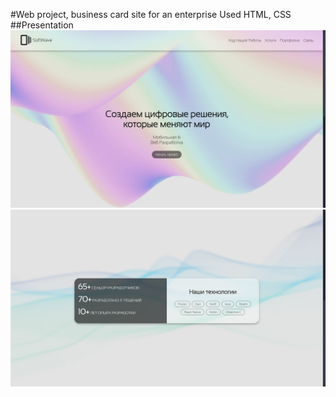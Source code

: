 #Web project, business card site for an enterprise 
Used HTML, CSS
##Presentation
![alt text](assets/screenshotsREADME/screenshot1.png)
![alt text](assets/screenshotsREADME/screenshot2.png)